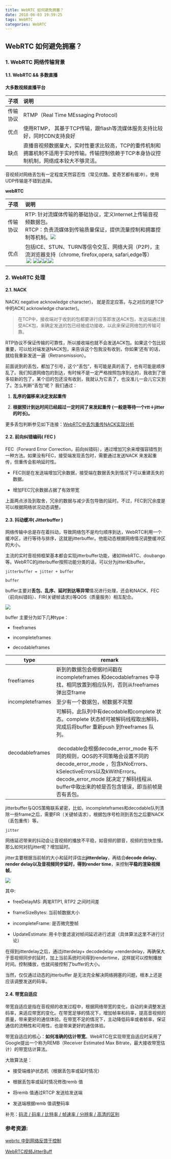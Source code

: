 ```yaml
---
title: WebRTC 如何避免拥塞？
date: 2018-06-03 19:59:25
tags: WebRTC
categories: WebRTC
---
```


## WebRTC 如何避免拥塞？

### 1. WebRTC 网络传输背景

#### 1.1. WebRTC && 多数直播

**大多数视频直播平台**

| 子项   | 说明                                                                      |
|:---- |:----------------------------------------------------------------------- |
| 传输协议 | RTMP（Real Time MEssaging Protocol)                                      |
| 优点   | 使用RTMP， 其基于TCP传输，跟flash等流媒体服务支持比较好，同时CDN支持良好                            |
| 缺点   | 直播音视频数据量大，实时性要求比较高，TCP的重传机制和拥塞机制不适用于实时传输。传输控制依赖于TCP本身协议控制机制，网络成本较大不够灵活。 |

音视频对网络丢包有一定程度天然容忍性（常见优酷，爱奇艺都有缓冲）。使用UDP传输是不错到选择。

<!--more-->

**webRTC**

| 子项   | 说明                                                                                                                                                                                                                                                                                                                                                                                                                                                                                                                                                                                                                                                                                                                                                                                                                                                                                                                       |
|:---- |:------------------------------------------------------------------------------------------------------------------------------------------------------------------------------------------------------------------------------------------------------------------------------------------------------------------------------------------------------------------------------------------------------------------------------------------------------------------------------------------------------------------------------------------------------------------------------------------------------------------------------------------------------------------------------------------------------------------------------------------------------------------------------------------------------------------------------------------------------------------------------------------------------------------------ |
| 传输协议 | RTP: 针对流媒体传输的基础协议，定义Internet上传输音视频数据包。 <br> RTCP：负责流媒体到传输质量保证，提供流量控制和拥塞控制等机制。![](https://gss1.bdstatic.com/-vo3dSag_xI4khGkpoWK1HF6hhy/baike/c0%3Dbaike80%2C5%2C5%2C80%2C26/sign=57e79b5fb0de9c82b268f1dd0de8eb6f/4bed2e738bd4b31c42beebdd84d6277f9f2ff8d2.jpg)                                                                                                                                                                                                                                                                                                                                                                                                                                                                                                                                                                                                                                                          |
| 优点   | 包括ICE、STUN、TURN等信令交互、网络大洞（P2P)，主流浏览器支持（chrome, firefox,opera, safari,edge等）<br> ![](https://gss2.bdstatic.com/-fo3dSag_xI4khGkpoWK1HF6hhy/baike/w%3D268%3Bg%3D0/sign=54395c9081d4b31cf03c93bdbfed4042/2cf5e0fe9925bc3142b4464b54df8db1ca137073.jpg) ![](https://gss0.bdstatic.com/94o3dSag_xI4khGkpoWK1HF6hhy/baike/s%3D220/sign=bb31c6af3812b31bc36cca2bb61a3674/54fbb2fb43166d2287f64f7c472309f79152d251.jpg)![](https://gss0.bdstatic.com/-4o3dSag_xI4khGkpoWK1HF6hhy/baike/w%3D268%3Bg%3D0/sign=1db5f93247c2d562f208d7ebdf2af7d2/f9198618367adab4ee604c1183d4b31c8701e434.jpg)![](https://gss1.bdstatic.com/-vo3dSag_xI4khGkpoWK1HF6hhy/baike/w%3D268%3Bg%3D0/sign=5838ca994410b912bfc1f1f8fbc69b3e/500fd9f9d72a6059b0046c382b34349b033bbaf8.jpg)![](https://gss1.bdstatic.com/9vo3dSag_xI4khGkpoWK1HF6hhy/baike/w%3D268%3Bg%3D0/sign=37f66727093387449cc5287a6934bec4/d53f8794a4c27d1e13c902b31ed5ad6edcc438dd.jpg) |

### 2. WebRTC 处理

#### 2.1. NACK

NACK( negative acknowledge character)， 就是否定应答。与之对应的是TCP中的ACK( acknowledge character)。

> 在TCP中，接收端对于收到的包都要进行应答即发送ACK包，发送端通过接受ACK包，来确定发送的包已经被成功接收，以此来保证网络包的传输可靠。

RTP协议不保证传输的可靠性，所以接收端也就不会发送ACK包。如果这个包比较重要，可以给对端发送NACK包，来告诉这个包我没有收到，你如果‘还有’的话，就给我重新发送一遍（Retransmission）。

前面说到的丢包，都加了引号，这个“丢包”，有可能是真的丢了，也有可能是顺序乱了。我们知道网络包的到达，有时候不是一定严格按照包序到达的，我收到了很多较新的包了，某个旧的包还没有收到，我就认为它丢了，也没准儿一会儿它又到了。怎么判断“丢包”呢？ 我们通过：

1. **乱序的偏移来决定发起重传**

2. **根据预计到达时间已经超过一定时间了来发起重传 (一般是等待一个rtt＋jitter的时长)。**

更多丢包判断参见如下连接：[WebRTC中丢包重传NACK实现分析](https://www.jianshu.com/p/a7f6ec0c9273)

#### 2.2. 前向纠错编码( FEC )

FEC（Forward Error Correction，前向纠错码），通过增加冗余来增强容错性到一种方法。如果没有FEC，接受端发现丢包时，需要通过发送NACK 来发起重传，但重传会影响延时性。

- FEC则是在发送端增加冗余数据，接受端在数据丢失到情况下可以重建丢失的数据。

- 增加FEC冗余数据占据了有效带宽

上面两点涉及到取舍，冗余的数据与减少丢包导致的延时。不过，FEC到冗余度是可以根据网络状况动态调整。

#### 2.3. 抖动缓冲( Jitterbuffer )

网络传输中总是存在着抖动，导致网络包不是均匀顺序到达，WebRTC利用一个缓冲区，进行等待与排序，这就是jitterbuffer。他能动态根据网络情况调整缓冲区的大小。

主流的实时音视频框架基本都会实现jitterbuffer功能，诸如WebRTC、doubango等。WebRTC的jitterbuffer按照功能分类的话，可以分为jitter和buffer。

`jitterbuffer = jitter + buffer`



`buffer`

buffer主要对**丢包、乱序、延时到达等异常**情况进行处理，还会和NACK、FEC（前向纠错码）、FIR(关键帧请求))等QOS（质量服务）相互配合。

![](http://www.ucpaas.com/u/allimg/1706/8-1F602094T0135.jpg)

buffer 主要分为如下几种type：

- freeframes

- incompleteframes

- decodableframes

| type             | remark                                                                                                                                                                                                                                                                         |
| ---------------- | ------------------------------------------------------------------------------------------------------------------------------------------------------------------------------------------------------------------------------------------------------------------------------ |
| freeframes       | 新到的数据包会根据时间戳在incompleteframes 和decodableframes 中寻找，相同放置到相应队列，否则从freeframes弹出空frame                                                                                                                                                                                             |
| incompleteframes | 至少有一个数据包，帧数据不完整                                                                                                                                                                                                                                                                |
| decodableframes  | 可解码，此队列中有decodable和complete 状态。complete 状态帧可被解码线程取出解码，完成后将buffer 重新push 到freeframes 队列。<br><br> decodable会根据decode\_error\_mode 有不同的规则，QOS的不同策略会设置不同的decode\_error\_mode ，包含kNoErrors、kSelectiveErrors以及kWithErrors。decode\_error\_mode 就决定了解码线程从buffer中取出来的帧是否包含错误，即当前帧是否有丢包。 |

jitterbuffer与QOS策略联系紧密，比如，incompleteframes和decodable队列清除一些frame之后，需要FIR（关键帧请求），根据包序号检测到丢包之后要NACK（丢包重传）等。



`jitter`

网络延迟带来的抖动会让音视频的播放不平稳，如音频的颤音，视频的忽快忽慢。那么如何对抗jitter呢？增加延时。

jitter主要根据当前帧的大小和延时评估出**jitterdelay**，再结合**decode delay、render delay以及音视频同步延时，得到render time**，来控制**平稳的渲染视频帧**。

![](http://www.ucpaas.com/u/allimg/1706/8-1F602094Z4a1.jpg)

其中:

- freeDelayMS: 两笔RTP1, RTP2 之间时间差

- frameSizeBytes: 当前帧数据大小

- incompleteFrame: 是否微完整帧

- UpdateEstimate: 用卡尔曼滤波对帧间延迟进行滤波（具体算法这里不进行讨论）

在得到jitterdelay之后，通过jitterdelay+ decodedelay +renderdelay，再确保大于音视频同步的延时，加上当前系统时间得到rendertime，这样就可以控制播放时间。控制播放，也就间接控制了buffer的大小。

当然，仅仅通过动态的jitterbuffer 是无法完全解决网络拥塞的问题，根本上还是应该调整发送的码率。

#### 2.4. 带宽自适应

带宽自适应是指在音视频的收发过程中，根据网络带宽的变化，自动的来调整发送码率，来适应带宽的变化。在带宽足够的情况下，增加帧率和码率，提高音视频的质量，带来更好的通信体验。在带宽不足的情况下，主动降低码率或者帧率，保证通信的流畅性和可用性，也是带来更好的通信体验。

带宽自适应的核心：**如何准确的估计带宽**。WebRTC在实现带宽自适应时采用了Google提出一个称为REMB（Receiver Estimated Max Bitrate，最大接收带宽估计）的带宽估计算法。

大致算法是：

- 接受端维护状态机（根据丢包率或延时情况）

- 根据丢包率或延时情况修改remb 值

- 将remb 值通过RTCP 发送给发送端

- 发送端根据remb 值调整码率

补充：[码流 / 码率 / 比特率 / 帧速率 / 分辨率 / 高清的区别](https://blog.csdn.net/xiangjai/article/details/44238005)

### 参考资源:

[webrtc 中到网络反馈于控制](https://blog.csdn.net/mantis_1984/article/details/53572822)

[WebRTC视频JitterBuff](https://blog.csdn.net/u012635648/article/details/72953237)
